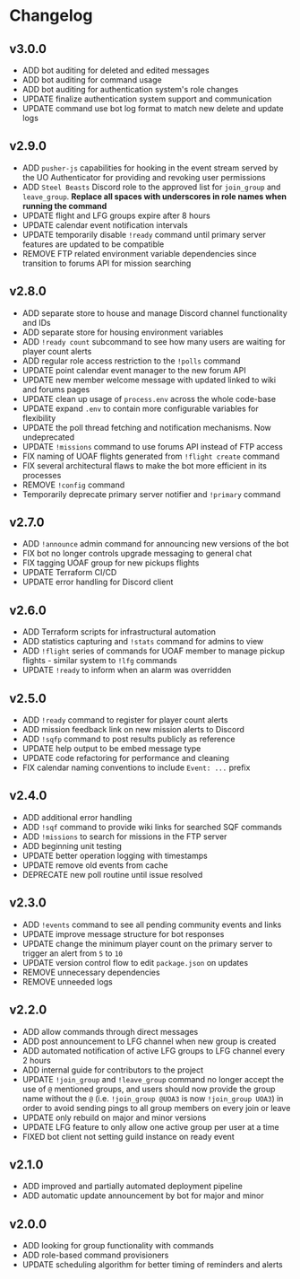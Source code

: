 # Changelog

## v3.0.0

- ADD bot auditing for deleted and edited messages
- ADD bot auditing for command usage
- ADD bot auditing for authentication system's role changes
- UPDATE finalize authentication system support and communication
- UPDATE command use bot log format to match new delete and update logs

## v2.9.0

- ADD `pusher-js` capabilities for hooking in the event stream served by the UO Authenticator for providing and revoking user permissions
- ADD `Steel Beasts` Discord role to the approved list for `join_group` and `leave_group`. **Replace all spaces with underscores in role names when running the command**
- UPDATE flight and LFG groups expire after 8 hours
- UPDATE calendar event notification intervals
- UPDATE temporarily disable `!ready` command until primary server features are updated to be compatible
- REMOVE FTP related environment variable dependencies since transition to forums API for mission searching

## v2.8.0

- ADD separate store to house and manage Discord channel functionality and IDs
- ADD separate store for housing environment variables
- ADD `!ready count` subcommand to see how many users are waiting for player count alerts
- ADD regular role access restriction to the `!polls` command
- UPDATE point calendar event manager to the new forum API
- UPDATE new member welcome message with updated linked to wiki and forums pages
- UPDATE clean up usage of `process.env` across the whole code-base
- UPDATE expand `.env` to contain more configurable variables for flexibility
- UPDATE the poll thread fetching and notification mechanisms. Now undeprecated
- UPDATE `!missions` command to use forums API instead of FTP access
- FIX naming of UOAF flights generated from `!flight create` command
- FIX several architectural flaws to make the bot more efficient in its processes
- REMOVE `!config` command
- Temporarily deprecate primary server notifier and `!primary` command

## v2.7.0

- ADD `!announce` admin command for announcing new versions of the bot
- FIX bot no longer controls upgrade messaging to general chat
- FIX tagging UOAF group for new pickups flights
- UPDATE Terraform CI/CD
- UPDATE error handling for Discord client

## v2.6.0

- ADD Terraform scripts for infrastructural automation
- ADD statistics capturing and `!stats` command for admins to view
- ADD `!flight` series of commands for UOAF member to manage pickup flights - similar system to `!lfg` commands
- UPDATE `!ready` to inform when an alarm was overridden

## v2.5.0

- ADD `!ready` command to register for player count alerts
- ADD mission feedback link on new mission alerts to Discord
- ADD `!sqfp` command to post results publicly as reference
- UPDATE help output to be embed message type
- UPDATE code refactoring for performance and cleaning
- FIX calendar naming conventions to include `Event: ...` prefix

## v2.4.0

- ADD additional error handling
- ADD `!sqf` command to provide wiki links for searched SQF commands
- ADD `!missions` to search for missions in the FTP server
- ADD beginning unit testing
- UPDATE better operation logging with timestamps
- UPDATE remove old events from cache
- DEPRECATE new poll routine until issue resolved

## v2.3.0

- ADD `!events` command to see all pending community events and links
- UPDATE improve message structure for bot responses
- UPDATE change the minimum player count on the primary server to trigger an alert from `5` to `10`
- UPDATE version control flow to edit `package.json` on updates
- REMOVE unnecessary dependencies
- REMOVE unneeded logs

## v2.2.0

- ADD allow commands through direct messages
- ADD post announcement to LFG channel when new group is created
- ADD automated notification of active LFG groups to LFG channel every 2 hours
- ADD internal guide for contributors to the project
- UPDATE `!join_group` and `!leave_group` command no longer accept the use of `@` mentioned groups, and users should now provide the group name without the `@` (i.e. `!join_group @UOA3` is now `!join_group UOA3`) in order to avoid sending pings to all group members on every join or leave
- UPDATE only rebuild on major and minor versions
- UPDATE LFG feature to only allow one active group per user at a time
- FIXED bot client not setting guild instance on ready event

## v2.1.0

- ADD improved and partially automated deployment pipeline
- ADD automatic update announcement by bot for major and minor

## v2.0.0

- ADD looking for group functionality with commands
- ADD role-based command provisioners
- UPDATE scheduling algorithm for better timing of reminders and alerts
